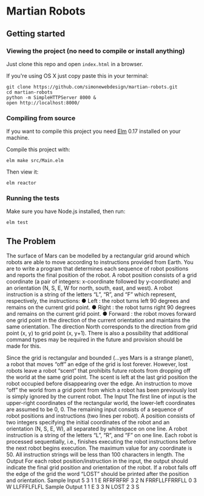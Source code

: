 # Martian Robots

## Getting started

### Viewing the project (no need to compile or install anything)

Just clone this repo and open `index.html` in a browser.

If you're using OS X just copy paste this in your terminal:

```
git clone https://github.com/simonewebdesign/martian-robots.git
cd martian-robots
python -m SimpleHTTPServer 8000 &
open http://localhost:8000/
```

### Compiling from source

If you want to compile this project you need [Elm](http://elm-lang.org/) 0.17 installed on your machine.

Compile this project with:

    elm make src/Main.elm

Then view it:

    elm reactor

### Running the tests

Make sure you have Node.js installed, then run:

    elm test


## The Problem

The surface of Mars can be modelled by a rectangular grid around which robots are able to
move according to instructions provided from Earth. You are to write a program that
determines each sequence of robot positions and reports the final position of the robot.
A robot position consists of a grid coordinate (a pair of integers: x-coordinate followed by
y-coordinate) and an orientation (N, S, E, W for north, south, east, and west).
A robot instruction is a string of the letters “L”, “R”, and “F” which represent, respectively, the
instructions:
● Left : the robot turns left 90 degrees and remains on the current grid point.
● Right : the robot turns right 90 degrees and remains on the current grid point.
● Forward : the robot moves forward one grid point in the direction of the current
orientation and maintains the same orientation.
The direction North corresponds to the direction from grid point (x, y) to grid point (x, y+1).
There is also a possibility that additional command types may be required in the future and
provision should be made for this.

Since the grid is rectangular and bounded (…yes Mars is a strange planet), a robot that
moves “off” an edge of the grid is lost forever. However, lost robots leave a robot “scent” that
prohibits future robots from dropping off the world at the same grid point. The scent is left at
the last grid position the robot occupied before disappearing over the edge. An instruction to
move “off” the world from a grid point from which a robot has been previously lost is simply
ignored by the current robot.
The Input
The first line of input is the upper-right coordinates of the rectangular world, the lower-left
coordinates are assumed to be 0, 0.
The remaining input consists of a sequence of robot positions and instructions (two lines per
robot). A position consists of two integers specifying the initial coordinates of the robot and
an orientation (N, S, E, W), all separated by whitespace on one line. A robot instruction is a
string of the letters “L”, “R”, and “F” on one line.
Each robot is processed sequentially, i.e., finishes executing the robot instructions before the
next robot begins execution.
The maximum value for any coordinate is 50.
All instruction strings will be less than 100 characters in length.
The Output
For each robot position/instruction in the input, the output should indicate the final grid
position and orientation of the robot. If a robot falls off the edge of the grid the word “LOST”
should be printed after the position and orientation.
Sample Input
5 3
1 1 E
RFRFRFRF
3 2 N
FRRFLLFFRRFLL
0 3 W
LLFFFLFLFL
Sample Output
1 1 E
3 3 N LOST
2 3 S

